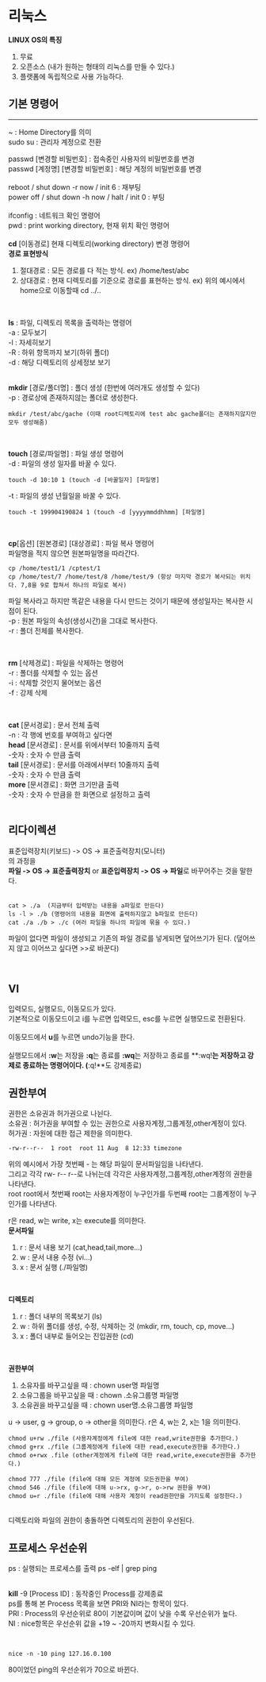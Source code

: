 # 리눅스

**LINUX OS의 특징**<br>
1. 무료
2. 오픈소스 (내가 원하는 형태의 리눅스를 만들 수 있다.)
3. 플랫폼에 독립적으로 사용 가능하다.

## 기본 명령어
---
~ : Home Directory를 의미<br>
sudo su : 관리자 계정으로 전환<br>

passwd [변경할 비밀번호] : 접속중인 사용자의 비밀번호를 변경<br>
passwd [계정명] [변경할 비밀번호] : 해당 계정의 비밀번호를 변경<br>
<br>
reboot / shut down -r now / init 6 : 재부팅<br>
power off / shut down -h now / halt / init 0 : 부팅<br>
<br>
ifconfig : 네트워크 확인 명령어<br>
pwd : print working directory, 현재 위치 확인 명령어
<br>
<br>
**cd** [이동경로] 현재 디렉토리(working directory) 변경 명령어<br>
**경로 표현방식**<br>
1. 절대경로 : 모든 경로를 다 적는 방식. ex) /home/test/abc
2. 상대경로 : 현재 디렉토리를 기준으로 경로를 표현하는 방식. ex) 위의 예시에서 home으로 이동할때  cd ../..
   
<br>

**ls** : 파일, 디렉토리 목록을 출력하는 명령어<br>
-a : 모두보기<br>
-l : 자세히보기<br>
-R : 하위 항목까지 보기(하위 폴더)<br>
-d : 해당 디렉토리의 상세정보 보기<br>
<br>

**mkdir** [경로/폴더명] : 폴더 생성 (한번에 여러개도 생성할 수 있다) <br>
-p : 경로상에 존재하지않는 폴더로 생성한다. <br>
```
mkdir /test/abc/gache (이때 root디렉토리에 test abc gache폴더는 존재하지않지만 모두 생성해줌)
```
<br>

**touch** [경로/파일명] : 파일 생성 명령어 <br>
-d : 파일의 생성 일자를 바꿀 수 있다. <br>
```
touch -d 10:10 1 (touch -d [바꿀일자] [파일명]
```
-t : 파일의 생성 년월일을 바꿀 수 있다.
```
touch -t 199904190824 1 (touch -d [yyyymmddhhmm] [파일명]
```

<br>

**cp**[옵션] [원본경로] [대상경로] : 파일 복사 명령어<br>
파일명을 적지 않으면 원본파일명을 따라간다. <br>
```
cp /home/test1/1 /cptest/1
cp /home/test/7 /home/test/8 /home/test/9 (항상 마지막 경로가 복사되는 위치다. 7,8을 9로 합쳐서 하나의 파일로 복사)
```
파일 복사라고 하지만 똑같은 내용을 다시 만드는 것이기 때문에 생성일자는 복사한 시점이 된다.<br>
-p : 원본 파일의 속성(생성시간)을 그대로 복사한다. <br>
-r : 폴더 전체를 복사한다. <br>

<br>

**rm** [삭제경로] : 파일을 삭제하는 명령어 <br>
-r : 폴더를 삭제할 수 있는 옵션 <br>
-i : 삭제할 것인지 물어보는 옵션 <br>
-f : 강제 삭제 <br>

<br>

**cat** [문서경로] : 문서 전체 출력 <br>
-n : 각 행에 번호를 부여하고 싶다면 <br>
**head** [문서경로] : 문서를 위에서부터 10줄까지 출력 <br>
-숫자 : 숫자 수 만큼 출력 <br>
**tail** [문서경로] : 문서를 아래에서부터 10줄까지 출력 <br>
-숫자 : 숫자 수 만큼 출력 <br>
**more** [문서경로] : 화면 크기만큼 출력 <br>
-숫자 : 숫자 수 만큼을 한 화면으로 설정하고 출력 <br>
<br>
## 리다이렉션
표준입력장치(키보드) -> OS -> 표준출력장치(모니터) <br>
의 과정을 <br>
**파일 -> OS -> 표준출력장치** or **표준입력장치 -> OS -> 파일**로 바꾸어주는 것을 말한다. <br>
<br>

```
cat > ./a  (지금부터 입력받는 내용을 a파일로 만든다)
ls -l > ./b (명령어의 내용을 화면에 출력하지않고 b파일로 만든다)
cat ./a ./b > ./c (여러 파일을 하나의 파일에 묶을 수 있다.)
```

파일이 없다면 파일이 생성되고 기존의 파일 경로를 넣게되면 덮어쓰기가 된다. (덮어쓰지 않고 이어쓰고 싶다면 >>로 바꾼다) <br>

<br>

## VI
입력모드, 실행모드, 이동모드가 있다. <br>
기본적으로 이동모드이고 i를 누르면 입력모드, esc를 누르면 실행모드로 전환된다. <br>
<br>
이동모드에서 **u**를 누르면 undo기능을 한다.<br>
<br>
실행모드에서 **:w**는 저장을 **:q**는 종료를 **:wq**는 저장하고 종료를 **:wq!**는 저장하고 강제로 종료하는 명령어이다. (**:q!**도 강제종료)<br>

## 권한부여
권한은 소유권과 허가권으로 나뉜다. <br>
소유권 : 허가권을 부여할 수 있는 권한으로 사용자계정,그룹계정,other계정이 있다. <br>
허가권 : 자원에 대한 접근 제한을 의미한다. <br>
```
-rw-r--r--  1 root  root 11 Aug  8 12:33 timezone
```
위의 예시에서 가장 첫번째 - 는 해당 파일이 문서파일임을 나타낸다. <br>
그리고 각각 rw- r-- r--로 나뉘는데 각각은 사용자계정,그룹계정,other계정의 권한을 나타낸다. <br>
root root에서 첫번째 root는 사용자계정이 누구인가를 두번째 root는 그룹계정이 누구인가를 나타낸다. <br>

r은 read, w는 write, x는 execute를 의미한다. <br>
**문서파일** <br>
1. r : 문서 내용 보기 (cat,head,tail,more...)
2. w : 문서 내용 수정 (vi...)
3. x : 문서 실행 (./파일명)

<br>

**디렉토리** <br>
1. r : 폴더 내부의 목록보기 (ls)
2. w : 하위 폴더를 생성, 수정, 삭제하는 것 (mkdir, rm, touch, cp, move...)
3. x : 폴더 내부로 들어오는 진입권한 (cd)

<br>

**권한부여** <br>
1. 소유자를 바꾸고싶을 때 : chown user명 파일명
2. 소유그룹을 바꾸고싶을 때 : chown .소유그룹명 파일명
3. 소유권을 바꾸고싶을 때 : chown user명.소유그룹명 파일명

u -> user, g -> group, o -> other을 의미한다.
r은 4, w는 2, x는 1을 의미한다.
```
chmod u+rw ./file (사용자계정에게 file에 대한 read,write권한을 추가한다.)
chmod g+rx ./file (그룹계정에게 file에 대한 read,execute권한을 추가한다.)
chmod o+rwx .file (other계정에게 file에 대한 read,write,execute권한을 추가한다.)

chmod 777 ./file (file에 대해 모든 계정에 모든권한을 부여)
chmod 546 ./file (file에 대해 u->rx, g->r, o->rw 권한을 부여)
chmod u=r ./file (file에 대해 사용자 계정이 read권한만을 가지도록 설정한다.)
```
<br>
디렉토리와 파일의 권한이 충돌하면 디렉토리의 권한이 우선된다.

## 프로세스 우선순위
ps : 실행되는 프로세스를 출력
ps -elf | grep ping <br>
<br>

**kill** -9 [Process ID] : 동작중인 Process를 강제종료 <br>
ps를 통해 본 Process 목록을 보면 PRI와 NI라는 항목이 있다.<br>
PRI : Process의 우선순위로 80이 기본값이며 값이 낮을 수록 우선순위가 높다. <br>
NI : nice항목은 우선순위 값을 +19 ~ -20까지 변화시킬 수 있다. <br>

<br>

```
nice -n -10 ping 127.16.0.100
```
80이었던 ping의 우선순위가 70으로 바뀐다.





